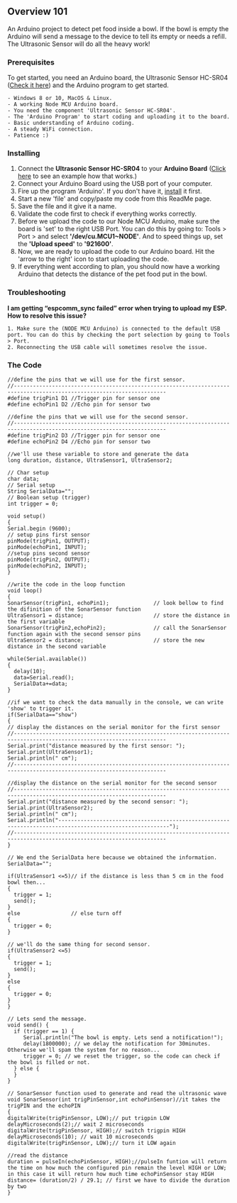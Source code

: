 ## Overview 101

An Arduino project to detect pet food inside a bowl. If the bowl is empty the Arduino will send a message
to the device to tell its empty or needs a refill. The Ultrasonic Sensor will do all the heavy work!

### Prerequisites

To get started, you need an Arduino board, the Ultrasonic Sensor HC-SR04 ([Check it here](https://howtomechatronics.com/tutorials/arduino/ultrasonic-sensor-hc-sr04/)) and the Arduino program to get started.

```
- Windows 8 or 10, MacOS & Linux.
- A working Node MCU Arduino board.
- You need the component 'Ultrasonic Sensor HC-SR04'.
- The 'Arduino Program' to start coding and uploading it to the board.
- Basic understanding of Arduino coding.
- A steady WiFi connection.
- Patience :)
```

### Installing

1. Connect the **Ultrasonic Sensor HC-SR04** to your **Arduino Board** ([Click here](https://www.makerspaces.com/arduino-uno-tutorial-beginners/) to see an example how that works.) 
2. Connect your Arduino Board using the USB port of your computer.
3. Fire up the program 'Arduino'. If you don't have it, [install](https://www.arduino.cc/en/Main/Software) it first.
4. Start a new 'file' and copy/paste my code from this ReadMe page.
5. Save the file and it give it a name.
6. Validate the code first to check if everything works correctly.
7. Before we upload the code to our Node MCU Arduino, make sure the board is 'set' to the right USB Port. You can do this by going to: Tools > Port > and select **'/dev/cu.MCU1~NODE'**. And to speed things up, set the **'Upload speed'** to **'921600'**.
8. Now, we are ready to upload the code to our Arduino board. Hit the 'arrow to the right' icon to start uploading the code.
9. If everything went according to plan, you should now have a working Arduino that detects the distance of the pet food put in the bowl.

### Troubleshooting

**I am getting “espcomm_sync failed” error when trying to upload my ESP. How to resolve this issue?**
```
1. Make sure the (NODE MCU Arduino) is connected to the default USB port. You can do this by checking the port selection by going to Tools > Port.
2. Reconnecting the USB cable will sometimes resolve the issue.
```

### The Code
```
//define the pins that we will use for the first sensor.
//----------------------------------------------------------------------------------------------------------------------
#define trigPin1 D1 //Trigger pin for sensor one
#define echoPin1 D2 //Echo pin for sensor two

//define the pins that we will use for the second sensor.
//----------------------------------------------------------------------------------------------------------------------
#define trigPin2 D3 //Trigger pin for sensor one  
#define echoPin2 D4 //Echo pin for sensor two

//we'll use these variable to store and generate the data
long duration, distance, UltraSensor1, UltraSensor2;

// Char setup
char data;
// Serial setup
String SerialData="";
// Boolean setup (trigger)
int trigger = 0;

void setup()
{
Serial.begin (9600);
// setup pins first sensor
pinMode(trigPin1, OUTPUT);
pinMode(echoPin1, INPUT);         
//setup pins second sensor
pinMode(trigPin2, OUTPUT);
pinMode(echoPin2, INPUT);
}

//write the code in the loop function
void loop() 
{
SonarSensor(trigPin1, echoPin1);              // look bellow to find the difinition of the SonarSensor function
UltraSensor1 = distance;                      // store the distance in the first variable
SonarSensor(trigPin2,echoPin2);               // call the SonarSensor function again with the second sensor pins
UltraSensor2 = distance;                      // store the new distance in the second variable

while(Serial.available())
{
  delay(10);
  data=Serial.read();
  SerialData+=data;
}

//if we want to check the data manually in the console, we can write 'show' to trigger it.
if(SerialData=="show")
{
// display the distances on the serial monitor for the first sensor
//----------------------------------------------------------------------------------------------------------------------
Serial.print("distance measured by the first sensor: ");
Serial.print(UltraSensor1);
Serial.println(" cm");
//----------------------------------------------------------------------------------------------------------------------

//display the distance on the serial monitor for the second sensor
//----------------------------------------------------------------------------------------------------------------------
Serial.print("distance measured by the second sensor: ");
Serial.print(UltraSensor2);
Serial.println(" cm");
Serial.println("---------------------------------------------------------------------------------------------------------");
//----------------------------------------------------------------------------------------------------------------------
}

// We end the SerialData here because we obtained the information.
SerialData="";

if(UltraSensor1 <=5)// if the distance is less than 5 cm in the food bowl then...
{
  trigger = 1;
  send();
}
else                // else turn off
{
  trigger = 0;
}

// we'll do the same thing for second sensor.
if(UltraSensor2 <=5)
{
  trigger = 1;
  send();
}
else
{
  trigger = 0;
}
}

// Lets send the message.
void send() {
  if (trigger == 1) {
     Serial.println("The bowl is empty. Lets send a notification!");
     delay(1800000); // we delay the notification for 30minutes. Otherwise we'll spam the system for no reason...
     trigger = 0; // we reset the trigger, so the code can check if the bowl is filled or not.
  } else {
  }
}

// SonarSensor function used to generate and read the ultrasonic wave
void SonarSensor(int trigPinSensor,int echoPinSensor)//it takes the trigPIN and the echoPIN 
{
digitalWrite(trigPinSensor, LOW);// put trigpin LOW 
delayMicroseconds(2);// wait 2 microseconds
digitalWrite(trigPinSensor, HIGH);// switch trigpin HIGH
delayMicroseconds(10); // wait 10 microseconds
digitalWrite(trigPinSensor, LOW);// turn it LOW again

//read the distance
duration = pulseIn(echoPinSensor, HIGH);//pulseIn funtion will return the time on how much the configured pin remain the level HIGH or LOW; in this case it will return how much time echoPinSensor stay HIGH
distance= (duration/2) / 29.1; // first we have to divide the duration by two  
}
```

